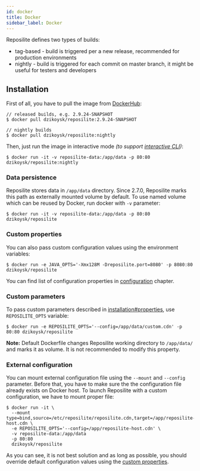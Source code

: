 ```yaml
---
id: docker
title: Docker
sidebar_label: Docker
---
```


Reposilite defines two types of builds:
* tag-based - build is triggered per a new release, recommended for production environments
* nightly - build is triggered for each commit on master branch, it might be useful for testers and developers

## Installation

First of all, you have to pull the image from [DockerHub](https://hub.docker.com/r/dzikoysk/reposilite):

```shell-session
// released builds, e.g. 2.9.24-SNAPSHOT
$ docker pull dzikoysk/reposilite:2.9.24-SNAPSHOT

// nightly builds
$ docker pull dzikoysk/reposilite:nightly
```

Then, 
just run the image in interactive mode 
*(to support [interactive CLI](install#interactive-cli))*:

```console
$ docker run -it -v reposilite-data:/app/data -p 80:80 dzikoysk/reposilite:nightly
```

### Data persistence
Reposilite stores data in `/app/data` directory. 
Since 2.7.0, 
Reposilite marks this path as externally mounted volume by default.
To use named volume which can be reused by Docker,
run docker with `-v` parameter:

```console
$ docker run -it -v reposilite-data:/app/data -p 80:80 dzikoysk/reposilite
```

### Custom properties

You can also pass custom configuration values using the environment variables:

```shell-session
$ docker run -e JAVA_OPTS='-Xmx128M -Dreposilite.port=8080' -p 8080:80 dzikoysk/reposilite
```

You can find list of configuration properties in [configuration](configuration) chapter.

### Custom parameters
To pass custom parameters described in [installation#properties](install#properties), use `REPOSILITE_OPTS` variable:

```shell-session
$ docker run -e REPOSILITE_OPTS='--config=/app/data/custom.cdn' -p 80:80 dzikoysk/reposilite
```

**Note:** Default Dockerfile changes Reposilite working directory to `/app/data/` and marks it as volume.
It is not recommended to modify this property.

### External configuration
You can mount external configuration file using the `--mount` and `--config` parameter.
Before that, you have to make sure the the configuration file already exists on Docker host. 
To launch Reposilite with a custom configuration, we have to mount proper file:

```console
$ docker run -it \
  --mount type=bind,source=/etc/reposilite/reposilite.cdn,target=/app/reposilite-host.cdn \
  -e REPOSILITE_OPTS='--config=/app/reposilite-host.cdn' \
  -v reposilite-data:/app/data
  -p 80:80
  dzikoysk/reposilite
```

As you can see, it is not best solution and as long as possible, 
you should override default configuration values using the [custom properties](#custom-properties).
